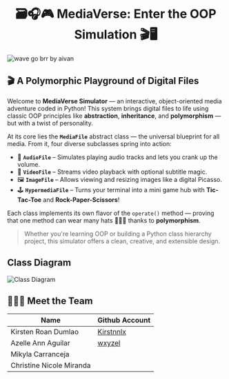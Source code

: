 <h1 align="center">🗃️🎧🎮 MediaVerse: Enter the OOP Simulation 🎬🖥️</h1>


<!DOCTYPE html>
<html lang="en">
<head>
    <meta charset="UTF-8">
    <meta name="viewport" content="width=device-width, initial-scale=1.0">
</head>
<body>
    <div class="footer">
        <img src="https://raw.githubusercontent.com/trinib/trinib/82213791fa9ff58d3ca768ddd6de2489ec23ffca/images/footer.svg" 
             alt="wave go brr by aivan" />
    </div>
</body>
</html>


## 🎬 A Polymorphic Playground of Digital Files

Welcome to **MediaVerse Simulator** — an interactive, object-oriented media adventure coded in Python! This system brings digital files to life using classic OOP principles like **abstraction**, **inheritance**, and **polymorphism** — but with a twist of personality.

At its core lies the **`MediaFile`** abstract class — the universal blueprint for all media. From it, four diverse subclasses spring into action:

- 🎵 **`AudioFile`** – Simulates playing audio tracks and lets you crank up the volume.
- 🎥 **`VideoFile`** – Streams video playback with optional subtitle magic.
- 🖼️ **`ImageFile`** – Allows viewing and resizing images like a digital Picasso.
- 🕹️ **`HypermediaFile`** – Turns your terminal into a mini game hub with **Tic-Tac-Toe** and **Rock-Paper-Scissors**!

Each class implements its own flavor of the `operate()` method — proving that one method can wear many hats 👒🎩🧢 thanks to **polymorphism**.


> Whether you're learning OOP or building a Python class hierarchy project, this simulator offers a clean, creative, and extensible design.

## Class Diagram
![Class Diagram](https://github.com/Kirstnnlx/CS121-LabAct-3-4/blob/main/ClassDiagram.png)

## 👩🏻‍💻 Meet the Team
| Name | Github Account |
|------|----------------|
| Kirsten Roan Dumlao | [Kirstnnlx](https://github.com/Kirstnnlx) |
| Azelle Ann Aguilar | [wxyzel](https://github.com/wxyzel) |
| Mikyla Carranceja |
| Christine Nicole Miranda |



